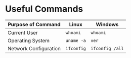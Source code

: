 # Useful Commands

| Purpose of Command | Linux | Windows |
| ---- | ---- | ---- |
| Current User | `whoami` | `whoami` |
| Operating System | `uname -a` | `ver` |
| Network Configuration | `ifconfig` | `ifconfig /all` |
